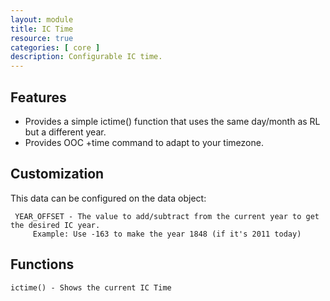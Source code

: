 ```yaml
---
layout: module
title: IC Time
resource: true
categories: [ core ]
description: Configurable IC time.
---
```


## Features 
* Provides a simple ictime() function that uses the same day/month as RL but a different year.
* Provides OOC +time command to adapt to your timezone.

## Customization 
This data can be configured on the data object:

     YEAR_OFFSET - The value to add/subtract from the current year to get the desired IC year.
         Example: Use -163 to make the year 1848 (if it's 2011 today)

## Functions

    ictime() - Shows the current IC Time
